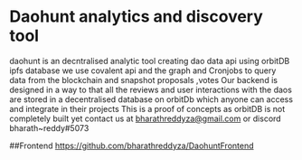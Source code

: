 # Daohunt analytics and discovery tool

daohunt is an decntralised analytic tool creating dao data api using orbitDB ipfs database
we use covalent api and the graph and Cronjobs to query data from the blockchain and snapshot proposals ,votes
Our backend is designed in a way to that all the reviews and user interactions with the daos are stored in a decentralised database on orbitDb which anyone can access and integrate in their projects
This is a proof of concepts as orbitDB is not completely built yet
contact us at bharathreddyza@gmail.com
or discord bharath~reddy#5073

##Frontend https://github.com/bharathreddyza/DaohuntFrontend
